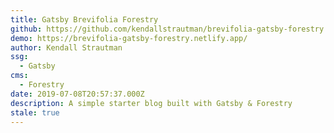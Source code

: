 ```yaml
---
title: Gatsby Brevifolia Forestry
github: https://github.com/kendallstrautman/brevifolia-gatsby-forestry
demo: https://brevifolia-gatsby-forestry.netlify.app/
author: Kendall Strautman
ssg:
  - Gatsby
cms:
  - Forestry
date: 2019-07-08T20:57:37.000Z
description: A simple starter blog built with Gatsby & Forestry
stale: true
---
```

